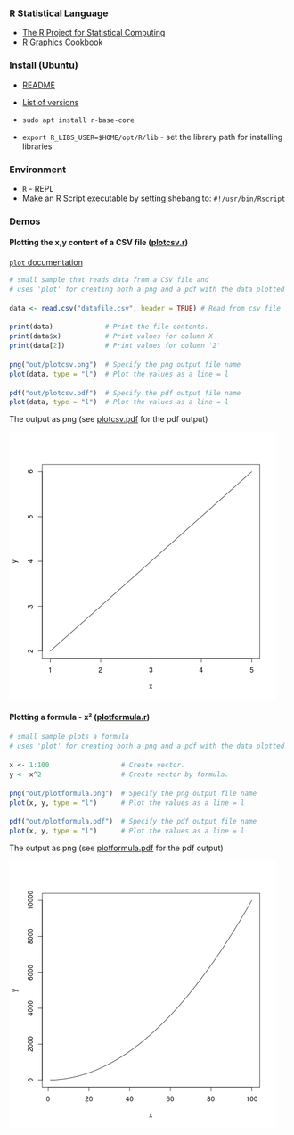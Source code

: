 ### R Statistical Language

* [The R Project for Statistical Computing](https://www.r-project.org/)
* [R Graphics Cookbook](https://r-graphics.org)

### Install (Ubuntu)

* [README](https://cloud.r-project.org/bin/linux/ubuntu/README)
* [List of versions](https://cloud.r-project.org/bin/linux/ubuntu/)

* `sudo apt install r-base-core`
* `export R_LIBS_USER=$HOME/opt/R/lib` - set the library path for installing libraries

### Environment

* `R` - REPL
* Make an R Script executable by setting shebang to:
  `#!/usr/bin/Rscript`

### Demos

#### Plotting the x,y content of a CSV file ([plotcsv.r](./demos/plotcsv.r))

[`plot` documentation](https://www.rdocumentation.org/packages/graphics/versions/3.6.2/topics/plot)

```R
# small sample that reads data from a CSV file and
# uses 'plot' for creating both a png and a pdf with the data plotted

data <- read.csv("datafile.csv", header = TRUE) # Read from csv file

print(data)             # Print the file contents.
print(data$x)           # Print values for column X
print(data[2])          # Print values for column '2'

png("out/plotcsv.png")  # Specify the png output file name
plot(data, type = "l")  # Plot the values as a line = l

pdf("out/plotcsv.pdf")  # Specify the pdf output file name
plot(data, type = "l")  # Plot the values as a line = l
```

The output as png (see [plotcsv.pdf](./demos/out/plotcsv.pdf) for the pdf output)

![plotcsv.png](./demos/out/plotcsv.png)

#### Plotting a formula - x² ([plotformula.r](./demos/plotformula.r))

```R
# small sample plots a formula
# uses 'plot' for creating both a png and a pdf with the data plotted

x <- 1:100                  # Create vector.
y <- x^2                    # Create vector by formula.

png("out/plotformula.png")  # Specify the png output file name
plot(x, y, type = "l")      # Plot the values as a line = l

pdf("out/plotformula.pdf")  # Specify the pdf output file name
plot(x, y, type = "l")      # Plot the values as a line = l
```

The output as png (see [plotformula.pdf](./demos/out/plotformula.pdf) for the pdf output)

![plotformula.png](./demos/out/plotformula.png)
